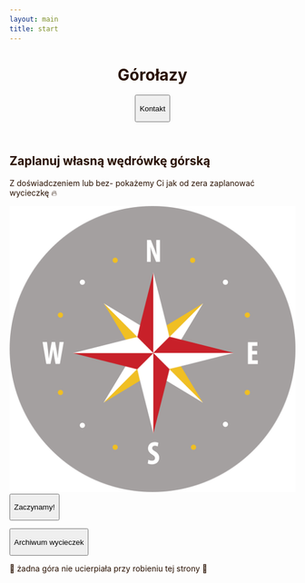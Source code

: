 ```yaml
---
layout: main
title: start
---
```

<html lang="pl">

<head>
  <meta charset="UTF-8" />
  <link rel="icon" type="image/svg+xml" href="/vite.svg" />
  <meta name="viewport" content="width=device-width, initial-scale=1.0" />
  <title>Górołazy</title>
  <link rel="stylesheet" href="assets/output.css" />
  <link rel="stylesheet" href="https://cdnjs.cloudflare.com/ajax/libs/font-awesome/6.5.1/css/all.min.css"
    integrity="sha512-DTOQO9RWCH3ppGqcWaEA1BIZOC6xxalwEsw9c2QQeAIftl+Vegovlnee1c9QX4TctnWMn13TZye+giMm8e2LwA=="
    crossorigin="anonymous" referrerpolicy="no-referrer" />
  <style>
    body {
      background-image: url("assets/images/gory_tlo.jpg");
      background-repeat: no-repeat;
      background-size: cover;
      background-position: top center;
      background-attachment: scroll;
      color: RGB(41, 17, 2);
    }

  * {
      font-family: Mono, sans-serif;
      font-weight: 300;
    }

    h1,
    h2,
    h3 {
      font-family: "Press Start 2P", system-ui;
    }

    .orangeShadow {
      box-shadow: 0px 14px 55px rgb(173, 83, 42);
    }

    .lightShadow {
      position: relative;
      overflow: hidden;
    }

    .lightShadow p {
      position: relative;
      z-index: 2;
    }

    .lightShadow::after {
      position: absolute;
      content: '';
      background: RGB(173, 83, 42);
      opacity: 0.1;
      width: 100%;
      height: 100%;
      top: 0;
      right: 100%;
      transition-duration: 200ms;
      z-index: 0;
    }

    .lightShadow:hover::after {
      transform: translateX(100%);
    }
    
    @keyframes wiggle {
      0%, 100% { transform: rotate(-3deg); }
      50% { transform: rotate(3deg); }
    }
    
    .animate-wiggle {
      animation: wiggle 2s ease-in-out infinite;
    }
    
  </style>
</head>

<body class="relative text-sm sm:text-base text-[#f542b3] min-h-screen flex flex-col">
  <div class="absolute inset-0 z-[-1] opacity-50"></div>
  <header
    class="bg-none sticky top-0 max-w-[1000px] mx-auto w-full p-4 sm:p-8 gap-4 sm:gap-8 flex items-center justify-between gap-4">
    <h1 class="">Górołazy</h1>
    <button class="px-6 lightShadow py-3 cursor-pointer rounded-full bg-white orangeShadow font-medium"
      onclick="window.location.href='https://kama-pa-go.github.io/KGprojects/kontakt.html'">
      <p>Kontakt</p>
    </button>
  </header>
  
  <main id="app" class="flex flex-col flex-1">
    
  <section class="flex flex-col max-w-[1000px] w-full mx-auto p-8 gap-8 md:gap-14 py-10 sm:py-14 md:py-20">
      <h2 class="font-bold text-2xl sm:text-4xl md:text-5xl lg:text-6xl text-center">Zaplanuj własną wędrówkę górską</h2>
      <p class="mx-auto max-w-[800px] w-full text-center text-base sm:text-lg md:text-xl">Z doświadczeniem lub bez- pokażemy Ci jak od zera zaplanować wycieczkę 🔥 </p>
      
  <div class="grid grid-cols-1 sm:grid-cols-2 gap-4 sm:gap-8 sm:w-fit sm:w-fit py-4">
        
  <div style="max-w-[50px]"><img src="assets/images/kompas.jpg" alt="kompas" class="h-auto rounded-full orangeShadow animate-wiggle"></div>

  <div class="grid grid-rows-2 py-4">
  <button class=" px-6 lightShadow py-3 sm:px-10 sm:py-4  cursor-pointer   rounded-full bg-white orangeShadow"
          onclick="window.location.href='https://kama-pa-go.github.io/KGprojects/home.html'">
          <p class=" text-base sm:text-lg md:text-xl">Zaczynamy!</p>      
  </button>
        
  <button class=" px-6 lightShadow py-3 sm:px-10 sm:py-4 cursor-pointer rounded-full bg-amber-900 opacity-25 orangeShadow font-medium"
          onclick="window.location.href='https://kama-pa-go.github.io/KGprojects/galeria.html'">
          <p class="text-base sm:text-lg md:text-xl">Archiwum wycieczek</p>
  </button> 
  </div>
  
  </div>
</section>
    
  </main>
  
  <footer class= "bg-amber-50/50 flex items-center justify-center py-10 overline">
    <p>🌳 żadna góra nie ucierpiała przy robieniu tej strony 🌳</p>
  </footer>
</body>

</html>

